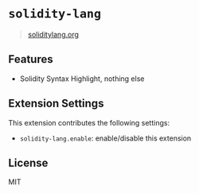 # `solidity-lang`

> [soliditylang.org](https://soliditylang.org/)

## Features

- Solidity Syntax Highlight, nothing else

## Extension Settings

This extension contributes the following settings:

* `solidity-lang.enable`: enable/disable this extension

## License

MIT
